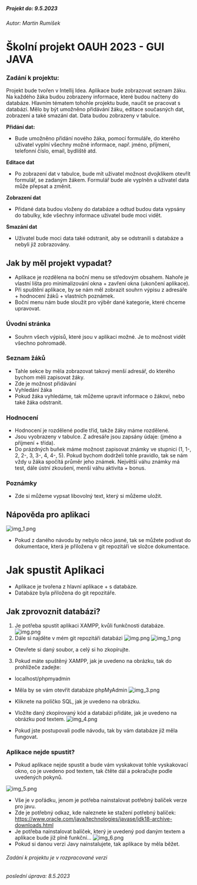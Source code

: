 ##### Projekt do: 9.5.2023
###### Autor: Martin Rumíšek

# Školní projekt OAUH 2023 - GUI JAVA
### Zadání k projektu:
Projekt bude tvořen v Intellij Idea. Aplikace bude zobrazovat seznam žáku. Na každého žáka budou zobrazeny informace, které budou načteny do databáze. Hlavním tématem tohohle projektu bude, naučit se pracovat s databází. Mělo by být umožněno přidávání žáku, editace současných dat, zobrazení a také smazání dat. Data budou zobrazeny v tabulce.

**Přidání dat:**

- Bude umožněno přidání nového žáka, pomocí formuláře, do kterého uživatel vyplní všechny možné informace, např. jméno, příjmení, telefonní číslo, email, bydliště atd.

**Editace dat**

- Po zobrazení dat v tabulce, bude mít uživatel možnost dvojklikem otevřít formulář, se zadaným žákem. Formulář bude ale vyplněn a uživatel data může přepsat a změnit.

**Zobrazení dat**

- Přidané data budou vloženy do databáze a odtud budou data vypsány do tabulky, kde všechny informace uživatel bude moci vidět.

**Smazání dat**

- Uživatel bude moci data také odstranit, aby se odstranili s databáze a nebyli již zobrazovány.

## Jak by měl projekt vypadat?
- Aplikace je rozdělena na boční menu se středovým obsahem. Nahoře je vlastní lišta pro minimalizování okna + zavření okna (ukončení aplikace).
- Při spuštění aplikace, by se nám měl zobrazit souhrn výpisu z adresáře + hodnocení žáků + vlastních poznámek.
- Boční menu nám bude sloužit pro výběr dané kategorie, které chceme upravovat.

### Úvodní stránka
- Souhrn všech výpisů, které jsou v aplikaci možné. Je to možnost vidět všechno pohromadě.

### Seznam žáků
- Tahle sekce by měla zobrazovat takový menší adresář, do kterého bychom měli zapisovat žáky.
- Zde je možnost přidávání
- Vyhledání žáka
- Pokud žáka vyhledáme, tak můžeme upravit informace o žákovi, nebo také žáka odstranit.

### Hodnocení
- Hodnocení je rozdělené podle tříd, takže žáky máme rozdělené.
- Jsou vyobrazeny v tabulce. Z adresáře jsou zapsány údaje: (jméno a příjmení + třída).
- Do prázdných buňek máme možnost zapisovat známky ve stupnici (1, 1-, 2, 2-, 3, 3-, 4, 4-, 5). Pokud bychom dodrželi tohle pravidlo, tak se nám vždy u žáka spočítá průměr jeho známek. Největší váhu známky má test, dále ústní zkoušení, menší váhu aktivita + bonus.

### Poznámky
- Zde si můžeme vypsat libovolný text, který si můžeme uložit.

## Nápověda pro aplikaci

![img_1.png](img/img_1.png)

- Pokud z daného návodu by nebylo něco jasné, tak se můžete podívat do dokumentace, která je přiložena v git repozitáři ve složce dokumentace.

# Jak spustit Aplikaci
- Aplikace je tvořena z hlavní aplikace + s databáze. 
- Databáze byla přiložena do git repozitáře. 

## Jak zprovoznit databázi?
1. Je potřeba spustit aplikaci XAMPP, kvůli funkčnosti databáze.
![img.png](img/img.png)
2. Dále si najděte v mém git repozitáři databázi
![img.png](img/img0_00.png)
![img_1.png](img/img_1_01.png)
- Otevřete si daný soubor, a celý si ho zkopírujte.
3. Pokud máte spuštěný XAMPP, jak je uvedeno na obrázku, tak do prohlížeče zadejte:
- localhost/phpmyadmin
- Měla by se vám otevřít databáze phpMyAdmin
![img_3.png](img/img_3_03.png)
- Kliknete na políčko SQL, jak je uvedeno na obrázku.
- Vložíte daný zkopírovaný kód a databázi přidáte, jak je uvedeno na obrázku pod textem.
![img_4.png](img/img_4_04.png)

- Pokud jste postupovali podle návodu, tak by vám databáze již měla fungovat.

### Aplikace nejde spustit?
- Pokud aplikace nejde spustit a bude vám vyskakovat tohle vyskakovací okno, co je uvedeno pod textem, tak čtěte dál a pokračujte podle uvedených pokynů.

![img_5.png](img/img_5_05.png)
- Vše je v pořádku, jenom je potřeba nainstalovat potřebný balíček verze pro javu.
- Zde je potřebný odkaz, kde naleznete ke stažení potřebný balíček:
  https://www.oracle.com/java/technologies/javase/jdk18-archive-downloads.html
- Je potřeba nainstalovat balíček, který je uvedený pod daným textem a aplikace bude již plně funkční...
![img_6.png](img/img_6_06.png)
- Pokud si danou verzi Javy nainstalujete, tak aplikace by měla běžet.

######  Zadání k projektu je v rozpracované verzi
###### poslední úprava: 8.5.2023
